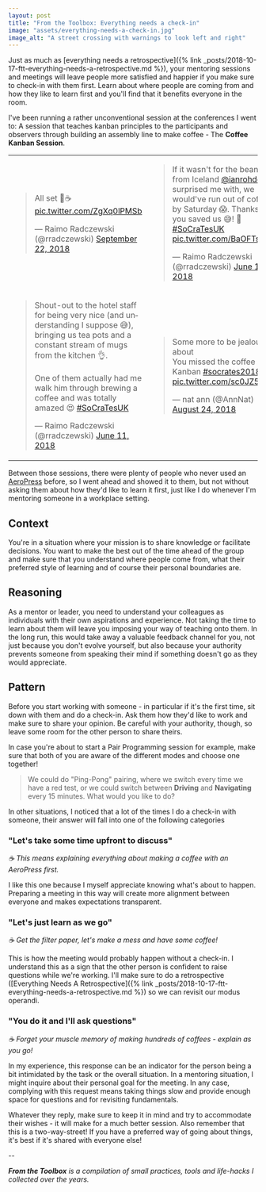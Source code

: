 ```yaml
---
layout: post
title: "From the Toolbox: Everything needs a check-in"
image: "assets/everything-needs-a-check-in.jpg"
image_alt: "A street crossing with warnings to look left and right"
---
```

Just as much as [everything needs a retrospective]({% link _posts/2018-10-17-ftt-everything-needs-a-retrospective.md %}), your mentoring sessions and meetings will leave people more satisfied and happier if you make sure to check-in with them first. Learn about where people are coming from and how they like to learn first and you'll find that it benefits everyone in the room.

I've been running a rather unconventional session at the conferences I went to: A session that teaches kanban principles to the participants and observers through building an assembly line to make coffee - The **Coffee Kanban Session**.

<table class="collapsing-table">
  <tr>
    <td style="width: 50%">
      <blockquote class="twitter-tweet" data-conversation="none" data-lang="en"><p lang="en" dir="ltr">All set 💪☕ <a href="https://t.co/ZgXq0lPMSb">pic.twitter.com/ZgXq0lPMSb</a></p>&mdash; Raimo Radczewski (@rradczewski) <a href="https://twitter.com/rradczewski/status/1043405977012396032?ref_src=twsrc%5Etfw">September 22, 2018</a></blockquote>
    </td>
    <td>
      <blockquote class="twitter-tweet" data-conversation="none" data-lang="en"><p lang="en" dir="ltr">If it wasn&#39;t for the beans from Iceland  <a href="https://twitter.com/ianrohdebell?ref_src=twsrc%5Etfw">@ianrohdebell</a> surprised me with, we would&#39;ve run out of coffee by Saturday 😱. Thanks pal, you saved us 😅! 🤗 <a href="https://twitter.com/hashtag/SoCraTesUK?src=hash&amp;ref_src=twsrc%5Etfw">#SoCraTesUK</a> <a href="https://t.co/BaOFTs3ivW">pic.twitter.com/BaOFTs3ivW</a></p>&mdash; Raimo Radczewski (@rradczewski) <a href="https://twitter.com/rradczewski/status/1006055962388652032?ref_src=twsrc%5Etfw">June 11, 2018</a></blockquote>
    </td>
  </tr>
  <tr>
    <td><blockquote class="twitter-tweet" data-conversation="none" data-lang="en"><p lang="en" dir="ltr">Shout-out to the hotel staff for being very nice (and understanding I suppose 😅), bringing us tea pots and a constant stream of mugs from the kitchen 👌.<br><br>One of them actually had me walk him through brewing a coffee and was totally amazed 😍 <a href="https://twitter.com/hashtag/SoCraTesUK?src=hash&amp;ref_src=twsrc%5Etfw">#SoCraTesUK</a></p>&mdash; Raimo Radczewski (@rradczewski) <a href="https://twitter.com/rradczewski/status/1006056875908091904?ref_src=twsrc%5Etfw">June 11, 2018</a></blockquote></td>
    <td><blockquote class="twitter-tweet" data-conversation="none" data-lang="en"><p lang="en" dir="ltr">Some more to be jealous about <br>You missed the coffee Kanban <a href="https://twitter.com/hashtag/socrates2018?src=hash&amp;ref_src=twsrc%5Etfw">#socrates2018</a> <a href="https://t.co/sc0JZ5GY61">pic.twitter.com/sc0JZ5GY61</a></p>&mdash; nat ann (@AnnNat) <a href="https://twitter.com/AnnNat/status/1033015354967121921?ref_src=twsrc%5Etfw">August 24, 2018</a></blockquote></td>
  </tr>
</table>

Between those sessions, there were plenty of people who never used an [AeroPress](https://www.aeropress.com/product/aeropress/) before, so I went ahead and showed it to them, but not without asking them about how they'd like to learn it first, just like I do whenever I'm mentoring someone in a workplace setting.

## Context

You're in a situation where your mission is to share knowledge or facilitate decisions. You want to make the best out of the time ahead of the group and make sure that you understand where people come from, what their preferred style of learning and of course their personal boundaries are.

## Reasoning

As a mentor or leader, you need to understand your colleagues as individuals with their own aspirations and experience. Not taking the time to learn about them will leave you imposing your way of teaching onto them. In the long run, this would take away a valuable feedback channel for you, not just because you don't evolve yourself, but also because your authority prevents someone from speaking their mind if something doesn't go as they would appreciate.

## Pattern

Before you start working with someone - in particular if it's the first time, sit down with them and do a check-in. Ask them how they'd like to work and make sure to share your opinion. Be careful with your authority, though, so leave some room for the other person to share theirs.

In case you're about to start a Pair Programming session for example, make sure that both of you are aware of the different modes and choose one together!

> We could do "Ping-Pong" pairing, where we switch every time we have a red test, or we could switch between **Driving** and **Navigating** every 15 minutes. What would you like to do?

In other situations, I noticed that a lot of the times I do a check-in with someone, their answer will fall into one of the following categories

### **"Let's take some time upfront to discuss"**   
*☕ This means explaining everything about making a coffee with an AeroPress first.*

I like this one because I myself appreciate knowing what's about to happen. Preparing a meeting in this way will create more alignment between everyone and makes expectations transparent.

### **"Let's just learn as we go"**  
*☕ Get the filter paper, let's make a mess and have some coffee!*

This is how the meeting would probably happen without a check-in. I understand this as a sign that the other person is confident to raise questions while we're working. I'll make sure to do a retrospective ([Everything Needs A Retrospective]({% link _posts/2018-10-17-ftt-everything-needs-a-retrospective.md %}) so we can revisit our modus operandi.

### **"You do it and I'll ask questions"**  
*☕ Forget your muscle memory of making hundreds of coffees - explain as you go!*

In my experience, this response can be an indicator for the person being a bit intimidated by the task or the overall situation. In a mentoring situation, I might inquire about their personal goal for the meeting. In any case, complying with this request means taking things slow and provide enough space for questions and for revisiting fundamentals.



Whatever they reply, make sure to keep it in mind and try to accommodate their wishes - it will make for a much better session. Also remember that this is a two-way-street! If you have a preferred way of going about things, it's best if it's shared with everyone else!

--

_**From the Toolbox** is a compilation of small practices, tools and life-hacks I collected over the years._

<script async src="https://platform.twitter.com/widgets.js" charset="utf-8"></script>
